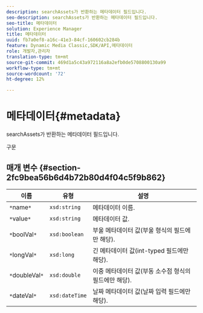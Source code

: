 ```yaml
---
description: searchAssets가 반환하는 메타데이터 필드입니다.
seo-description: searchAssets가 반환하는 메타데이터 필드입니다.
seo-title: 메타데이터
solution: Experience Manager
title: 메타데이터
uuid: fb7a0ef8-a16c-41e3-84cf-160602cb284b
feature: Dynamic Media Classic,SDK/API,메타데이터
role: 개발자,관리자
translation-type: tm+mt
source-git-commit: 469d1a5c43a972116a8a2efb0de5708800130a99
workflow-type: tm+mt
source-wordcount: '72'
ht-degree: 12%

---
```



# 메타데이터{#metadata}

searchAssets가 반환하는 메타데이터 필드입니다.

구문

## 매개 변수 {#section-2fc9bea56b6d4b72b80d4f04c5f9b862}

| 이름 | 유형 | 설명 |
|---|---|---|
| `*`name`*` | `xsd:string` | 메타데이터 이름. |
| `*`value`*` | `xsd:string` | 메타데이터 값. |
| `*`boolVal`*` | `xsd:boolean` | 부울 메타데이터 값(부울 형식의 필드에만 해당). |
| `*`longVal`*` | `xsd:long` | 긴 메타데이터 값(int-typed 필드에만 해당). |
| `*`doubleVal`*` | `xsd:double` | 이중 메타데이터 값(부동 소수점 형식의 필드에만 해당). |
| `*`dateVal`*` | `xsd:dateTime` | 날짜 메타데이터 값(날짜 입력 필드에만 해당). |

